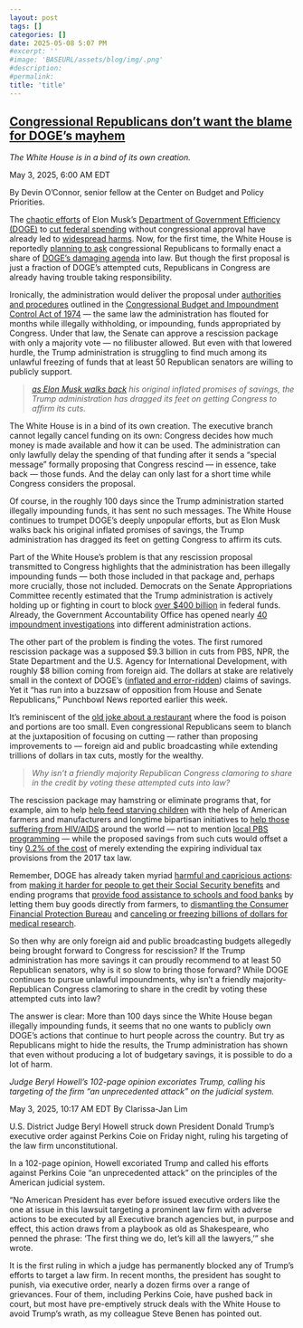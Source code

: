 ```yaml
---
layout: post
tags: []
categories: []
date: 2025-05-08 5:07 PM
#excerpt: ''
#image: 'BASEURL/assets/blog/img/.png'
#description:
#permalink:
title: 'title'
---
```



## [Congressional Republicans don’t want the blame for DOGE’s mayhem](https://www.msnbc.com/opinion/msnbc-opinion/doge-cuts-congress-republicans-trump-administration-musk-rcna204549)

*The White House is in a bind of its own creation.*

May 3, 2025, 6:00 AM EDT

By Devin O’Connor, senior fellow at the Center on Budget and Policy Priorities.

The [chaotic efforts](https://www.msnbc.com/opinion/msnbc-opinion/elon-musk-doge-savings-trump-rcna203051) of Elon Musk’s [Department of Government Efficiency (DOGE)](https://www.msnbc.com/opinion/msnbc-opinion/elon-musk-doge-lawsuit-omb-trump-rcna203829) to [cut federal spending](https://www.msnbc.com/rachel-maddow/watch/real-mission-of-doge-seen-in-new-insights-on-federal-data-and-privacy-238682181934) without congressional approval have already led to [widespread harms](https://groundworkcollaborative.org/wp-content/uploads/2025/04/100-Days-of-DOGE.docx.pdf). Now, for the first time, the White House is reportedly [planning to ask](https://punchbowl.news/article/house/house-gop-leaders-eye-may-rescissions-vote/) congressional Republicans to formally enact a share of [DOGE’s damaging agenda](https://www.msnbc.com/top-stories/latest/doge-affront-administrative-state-musk-trump-rcna201918) into law. But though the first proposal is just a fraction of DOGE’s attempted cuts, Republicans in Congress are already having trouble taking responsibility.

Ironically, the administration would deliver the proposal under [authorities and procedures](https://www.cbpp.org/blog/how-congress-would-consider-a-rescission-request) outlined in the [Congressional Budget and Impoundment Control Act of 1974](https://uscode.house.gov/view.xhtml?path=/prelim@title2/chapter17B&edition=prelim) — the same law the administration has flouted for months while illegally withholding, or impounding, funds appropriated by Congress. Under that law, the Senate can approve a rescission package with only a majority vote — no filibuster allowed. But even with that lowered hurdle, the Trump administration is struggling to find much among its unlawful freezing of funds that at least 50 Republican senators are willing to publicly support.

> *[as Elon Musk walks back](https://www.msnbc.com/rachel-maddow-show/maddowblog/elon-musk-dramatically-lowers-doge-spending-cut-targets-rcna200813) his original inflated promises of savings, the Trump administration has dragged its feet on getting Congress to affirm its cuts.*

The White House is in a bind of its own creation. The executive branch cannot legally cancel funding on its own: Congress decides how much money is made available and how it can be used. The administration can only lawfully delay the spending of that funding after it sends a “special message” formally proposing that Congress rescind — in essence, take back — those funds. And the delay can only last for a short time while Congress considers the proposal.

Of course, in the roughly 100 days since the Trump administration started illegally impounding funds, it has sent no such messages. The White House continues to trumpet DOGE’s deeply unpopular efforts, but as Elon Musk walks back his original inflated promises of savings, the Trump administration has dragged its feet on getting Congress to affirm its cuts.

Part of the White House’s problem is that any rescission proposal transmitted to Congress highlights that the administration has been illegally impounding funds — both those included in that package and, perhaps more crucially, those not included. Democrats on the Senate Appropriations Committee recently estimated that the Trump administration is actively holding up or fighting in court to block [over \$400 billion](https://democrats-appropriations.house.gov/100-days-trump-blocks-least-430-billion-dollars-funding-owed-american-people) in federal funds. Already, the Government Accountability Office has opened nearly [40 impoundment investigations](https://www.nytimes.com/2025/04/29/us/politics/trump-funds-gao.html) into different administration actions.

The other part of the problem is finding the votes. The first rumored rescission package was a supposed $9.3 billion in cuts from PBS, NPR, the State Department and the U.S. Agency for International Development, with roughly $8 billion coming from foreign aid. The dollars at stake are relatively small in the context of DOGE’s ([inflated and error-ridden](https://www.nytimes.com/2025/04/13/us/politics/doge-contracts-savings.html)) claims of savings. Yet it “has run into a buzzsaw of opposition from House and Senate Republicans,” Punchbowl News reported earlier this week.

It’s reminiscent of the [old joke about a restaurant](https://www.borschtbeltmuseum.org/and-such-small-portions) where the food is poison and portions are too small. Even congressional Republicans seem to blanch at the juxtaposition of focusing on cutting — rather than proposing improvements to — foreign aid and public broadcasting while extending trillions of dollars in tax cuts, mostly for the wealthy.

> *Why isn’t a friendly majority Republican Congress clamoring to share in the credit by voting these attempted cuts into law?*

The rescission package may hamstring or eliminate programs that, for example, aim to help [help feed starving children](https://www.theatlantic.com/health/archive/2025/04/usaid-doge-children-starvation/682484/) with the help of American farmers and manufacturers and longtime bipartisan initiatives to [help those suffering from HIV/AIDS](https://www.vox.com/future-perfect/402944/pepfar-hiv-donald-trump-elon-musk-global-health) around the world — not to mention [local PBS programming](https://thehill.com/homenews/media/5273951-gop-npr-pbs-cuts-trump-congress/) — while the proposed savings from such cuts would offset a tiny [0.2% of the cost](https://www.cbpp.org/research/federal-tax/what-a-better-tax-bill-would-look-like) of merely extending the expiring individual tax provisions from the 2017 tax law.

Remember, DOGE has already taken myriad [harmful and capricious actions](https://groundworkcollaborative.org/wp-content/uploads/2025/04/100-Days-of-DOGE.docx.pdf): from [making it harder for people to get their Social Security benefits](https://www.cbpp.org/research/social-security/trump-administration-doge-activities-risk-ssa-operations-and-security-of) and ending programs that [provide food assistance to schools and food banks](https://www.cbsnews.com/news/usda-cancels-local-food-purchasing-food-banks-school-meals/) by letting them buy goods directly from farmers, to [dismantling the Consumer Financial Protection Bureau](https://www.msn.com/en-us/news/politics/nearly-90-of-consumer-financial-protection-bureau-cut-as-trumps-government-downsizing-continues) and [canceling or freezing billions of dollars for medical research](https://airtable.com/appjhyo9NTvJLocRy/shrNto1NNp9eJlgpA?Ffj6Q=allRecords&Ffj6Q%3Aview=plasNjSudszRmPvEo&Ffj6Q%3Asort=eyJwZWx1WnZkdFBydlpJRGhLZyI6W3siY29sdW1uSWQiOiJmbGROMlVmSG5ZRjRYM1pEdiIsImFzY2VuZGluZyI6ZmFsc2V9XX0).

So then why are only foreign aid and public broadcasting budgets allegedly being brought forward to Congress for rescission? If the Trump administration has more savings it can proudly recommend to at least 50 Republican senators, why is it so slow to bring those forward? While DOGE continues to pursue unlawful impoundments, why isn’t a friendly majority-Republican Congress clamoring to share in the credit by voting these attempted cuts into law?

The answer is clear: More than 100 days since the White House began illegally impounding funds, it seems that no one wants to publicly own DOGE’s actions that continue to hurt people across the country. But try as Republicans might to hide the results, the Trump administration has shown that even without producing a lot of budgetary savings, it is possible to do a lot of harm.

*Judge Beryl Howell’s 102-page opinion excoriates Trump, calling his targeting of the firm “an unprecedented attack” on the judicial system.*

May 3, 2025, 10:17 AM EDT
By Clarissa-Jan Lim

U.S. District Judge Beryl Howell struck down President Donald Trump’s executive order against Perkins Coie on Friday night, ruling his targeting of the law firm unconstitutional.

In a 102-page opinion, Howell excoriated Trump and called his efforts against Perkins Coie “an unprecedented attack” on the principles of the American judicial system.

“No American President has ever before issued executive orders like the one at issue in this lawsuit targeting a prominent law firm with adverse actions to be executed by all Executive branch agencies but, in purpose and effect, this action draws from a playbook as old as Shakespeare, who penned the phrase: ‘The first thing we do, let’s kill all the lawyers,’” she wrote.

It is the first ruling in which a judge has permanently blocked any of Trump’s efforts to target a law firm. In recent months, the president has sought to punish, via executive order, nearly a dozen firms over a range of grievances. Four of them, including Perkins Coie, have pushed back in court, but most have pre-emptively struck deals with the White House to avoid Trump’s wrath, as my colleague Steve Benen has pointed out.
